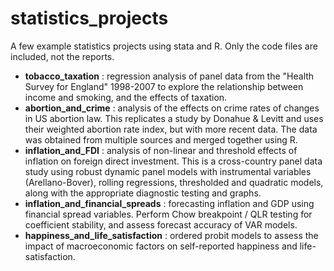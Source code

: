 # statistics_projects
A few example statistics projects using stata and R. 
Only the code files are included, not the reports.

  * **tobacco_taxation** : regression analysis of panel data from the "Health Survey for England" 1998-2007 to explore the 
	relationship between income and smoking, and the effects of taxation.
  * **abortion_and_crime** : analysis of the effects on crime rates of changes in US abortion law. This replicates a study by 
	Donahue & Levitt and uses their weighted abortion rate index, but with more recent data. The data was obtained from multiple 
	sources and merged together using R. 
  * **inflation_and_FDI** : analysis of non-linear and threshold effects of inflation on foreign direct investment. 
	This is a cross-country panel data study using robust dynamic panel models with instrumental variables (Arellano-Bover), 
	rolling regressions, thresholded and quadratic models, along with the appropriate diagnostic testing and graphs.
  * **inflation_and_financial_spreads** : forecasting inflation and GDP using financial spread variables. 
	Perform Chow breakpoint / QLR testing for coefficient stability, and assess forecast accuracy of VAR models.
  * **happiness_and_life_satisfaction** : ordered probit models to assess the impact of macroeconomic factors on self-reported
	happiness and life-satisfaction.
